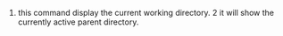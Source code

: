 1. this command display the current working directory. 2 it will show the currently active parent directory.
